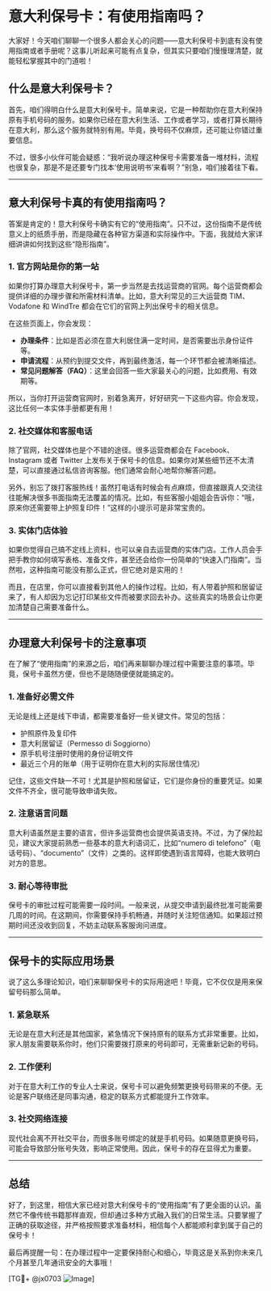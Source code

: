 # 意大利保号卡：有使用指南吗？

大家好！今天咱们聊聊一个很多人都会关心的问题——意大利保号卡到底有没有使用指南或者手册呢？这事儿听起来可能有点复杂，但其实只要咱们慢慢理清楚，就能轻松掌握其中的门道啦！

## 什么是意大利保号卡？

首先，咱们得明白什么是意大利保号卡。简单来说，它是一种帮助你在意大利保持原有手机号码的服务。如果你已经在意大利生活、工作或者学习，或者打算长期待在意大利，那么这个服务就特别有用。毕竟，换号码不仅麻烦，还可能让你错过重要信息。

不过，很多小伙伴可能会疑惑：“我听说办理这种保号卡需要准备一堆材料，流程也很复杂，那是不是还要专门找本‘使用说明书’来看啊？”别急，咱们接着往下看。

---

## 意大利保号卡真的有使用指南吗？

答案是肯定的！意大利保号卡确实有它的“使用指南”。只不过，这份指南不是传统意义上的纸质手册，而是隐藏在各种官方渠道和实际操作中。下面，我就给大家详细讲讲如何找到这些“隐形指南”。

### 1. 官方网站是你的第一站

如果你打算办理意大利保号卡，第一步当然是去找运营商的官网。每个运营商都会提供详细的办理步骤和所需材料清单。比如，意大利常见的三大运营商 TIM、Vodafone 和 WindTre 都会在它们的官网上列出保号卡的相关信息。

在这些页面上，你会发现：

- **办理条件**：比如是否必须在意大利居住满一定时间，是否需要出示身份证件等。
- **申请流程**：从预约到提交文件，再到最终激活，每一个环节都会被清晰描述。
- **常见问题解答（FAQ）**：这里会回答一些大家最关心的问题，比如费用、有效期等。

所以，当你打开运营商官网时，别着急离开，好好研究一下这些内容。你会发现，这比任何一本实体手册都更有用！

### 2. 社交媒体和客服电话

除了官网，社交媒体也是个不错的途径。很多运营商都会在 Facebook、Instagram 或者 Twitter 上发布关于保号卡的信息。如果你对某些细节还不太清楚，可以直接通过私信咨询客服。他们通常会耐心地帮你解答问题。

另外，别忘了拨打客服热线！虽然打电话有时候会有点麻烦，但直接跟真人交流往往能解决很多书面指南无法覆盖的情况。比如，有些客服小姐姐会告诉你：“哦，原来你还需要带上护照复印件！”这样的小提示可是非常宝贵的。

### 3. 实体门店体验

如果你觉得自己搞不定线上资料，也可以亲自去运营商的实体门店。工作人员会手把手教你如何填写表格、准备文件，甚至还会给你一份简单的“快速入门指南”。当然啦，这种指南可能没有那么正式，但它绝对是实用的！

而且，在店里，你可以直接看到其他人的操作过程。比如，有人带着护照和居留证来了，有人却因为忘记打印某些文件而被要求回去补办。这些真实的场景会让你更加清楚自己需要准备什么。

---

## 办理意大利保号卡的注意事项

在了解了“使用指南”的来源之后，咱们再来聊聊办理过程中需要注意的事项。毕竟，保号卡虽然方便，但也不是随随便便就能搞定的。

### 1. 准备好必需文件

无论是线上还是线下申请，都需要准备好一些关键文件。常见的包括：

- 护照原件及复印件
- 意大利居留证（Permesso di Soggiorno）
- 原手机号注册时使用的身份证明文件
- 最近三个月的账单（用于证明你在意大利的实际居住情况）

记住，这些文件缺一不可！尤其是护照和居留证，它们是你身份的重要凭证。如果文件不齐全，很可能导致申请失败。

### 2. 注意语言问题

意大利语虽然是主要的语言，但许多运营商也会提供英语支持。不过，为了保险起见，建议大家提前熟悉一些基本的意大利语词汇，比如“numero di telefono”（电话号码）、“documento”（文件）之类的。这样即使遇到语言障碍，也能大致明白对方的意思。

### 3. 耐心等待审批

保号卡的审批过程可能需要一段时间。一般来说，从提交申请到最终批准可能需要几周的时间。在这期间，你需要保持手机畅通，并随时关注短信通知。如果超过预期时间还没收到回复，不妨主动联系客服询问进度。

---

## 保号卡的实际应用场景

说了这么多理论知识，咱们来聊聊保号卡的实际用途吧！毕竟，它不仅仅是用来保留号码那么简单。

### 1. 紧急联系

无论是在意大利还是其他国家，紧急情况下保持原有的联系方式非常重要。比如，家人朋友需要联系你时，他们只需要拨打原来的号码即可，无需重新记新的号码。

### 2. 工作便利

对于在意大利工作的专业人士来说，保号卡可以避免频繁更换号码带来的不便。无论是客户联络还是同事沟通，稳定的联系方式都能提升工作效率。

### 3. 社交网络连接

现代社会离不开社交平台，而很多账号绑定的就是手机号码。如果随意更换号码，可能会导致部分账号失效，影响正常使用。因此，保号卡的存在显得尤为重要。

---

## 总结

好了，到这里，相信大家已经对意大利保号卡的“使用指南”有了更全面的认识。虽然它不像传统书籍那样直观，但却通过多种方式融入我们的日常生活。只要掌握了正确的获取途径，并严格按照要求准备材料，相信每个人都能顺利拿到属于自己的保号卡！

最后再提醒一句：在办理过程中一定要保持耐心和细心，毕竟这是关系到你未来几个月甚至几年通讯安全的大事哦！

[TG💪+ @jx0703 ![Image](https://github.com/user-attachments/assets/dbca1d08-cadb-493c-b0ec-ad6f7a83f270)]